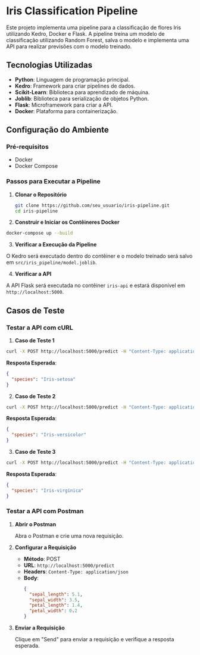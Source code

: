 # Iris Classification Pipeline

Este projeto implementa uma pipeline para a classificação de flores Iris utilizando Kedro, Docker e Flask. A pipeline treina um modelo de classificação utilizando Random Forest, salva o modelo e implementa uma API para realizar previsões com o modelo treinado.

## Tecnologias Utilizadas

- **Python**: Linguagem de programação principal.
- **Kedro**: Framework para criar pipelines de dados.
- **Scikit-Learn**: Biblioteca para aprendizado de máquina.
- **Joblib**: Biblioteca para serialização de objetos Python.
- **Flask**: Microframework para criar a API.
- **Docker**: Plataforma para containerização.

## Configuração do Ambiente

### Pré-requisitos

- Docker
- Docker Compose

### Passos para Executar a Pipeline

1. **Clonar o Repositório**

   ```sh
   git clone https://github.com/seu_usuario/iris-pipeline.git
   cd iris-pipeline
   ```

2. **Construir e Iniciar os Contêineres Docker**

  ```sh
  docker-compose up --build
  ```

3. **Verificar a Execução da Pipeline**

O Kedro será executado dentro do contêiner e o modelo treinado será salvo em `src/iris_pipeline/model.joblib`.

4. **Verificar a API**

A API Flask será executada no contêiner `iris-api` e estará disponível em `http://localhost:5000`.

## Casos de Teste

### Testar a API com cURL

1. **Caso de Teste 1**

```sh
curl -X POST http://localhost:5000/predict -H "Content-Type: application/json" -d "{"sepal_length": 5.1, "sepal_width": 3.5, "petal_length": 1.4, "petal_width": 0.2}"
```

**Resposta Esperada**:

```json
{
  "species": "Iris-setosa"
}
```

2. **Caso de Teste 2**

```sh
curl -X POST http://localhost:5000/predict -H "Content-Type: application/json" -d "{\"sepal_length\": 6.0, \"sepal_width\": 3.0, \"petal_length\": 4.0, \"petal_width\": 1.5}"
```

**Resposta Esperada**:

```json
{
  "species": "Iris-versicolor"
}
```

3. **Caso de Teste 3**

```sh
curl -X POST http://localhost:5000/predict -H "Content-Type: application/json" -d "{\"sepal_length\": 7.2, \"sepal_width\": 3.6, \"petal_length\": 6.1, \"petal_width\": 2.5}"
```

**Resposta Esperada**:

```json
{
  "species": "Iris-virginica"
}
```

### Testar a API com Postman

1. **Abrir o Postman**

   Abra o Postman e crie uma nova requisição.

2. **Configurar a Requisição**

   - **Método**: POST
   - **URL**: `http://localhost:5000/predict`
   - **Headers**: `Content-Type: application/json`
   - **Body**:
     ```json
     {
       "sepal_length": 5.1,
       "sepal_width": 3.5,
       "petal_length": 1.4,
       "petal_width": 0.2
     }
     ```

3. **Enviar a Requisição**

   Clique em "Send" para enviar a requisição e verifique a resposta esperada.
